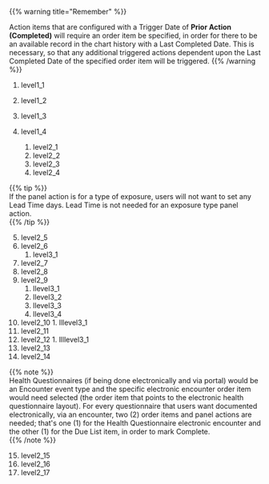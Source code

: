 {{% warning title="Remember" %}}

Action items that are configured with a Trigger Date of **Prior Action (Completed)** will require an order item be specified, in order for there to be an available record in the chart history with a Last Completed Date. This is necessary, so that any additional triggered actions dependent upon the Last Completed Date of the specified order item will be triggered.
{{% /warning %}}

1. level1_1
2. level1_2

3. level1_3
4. level1_4
   1. level2_1
   2. level2_2
   3. level2_3
   4. level2_4

{{% tip %}}  
   If the panel action is for a type of exposure, users will not want to set any Lead Time days. Lead Time is not needed for an exposure type panel action.  
{{% /tip %}}

   5. level2_5
   6. level2_6
      1. level3_1
   7. level2_7
   8. level2_8
   9. level2_9
      1. llevel3_1
      2. llevel3_2
      3. llevel3_3
      4. llevel3_4
   10. level2_10
      1. lllevel3_1
   11. level2_11
   12. level2_12
      1. llllevel3_1
   13. level2_13
   14. level2_14

{{% note %}}  
   Health Questionnaires (if being done electronically and via portal) would be an Encounter event type and the specific electronic encounter order item would need selected (the order item that points to the electronic health questionnaire layout). For every questionnaire that users want documented electronically, via an encounter, two (2) order items and panel actions are needed; that's one (1) for the Health Questionnaire electronic encounter and the other (1) for the Due List item, in order to mark Complete.  
{{% /note %}}

   15. level2_15
   16. level2_16
   17. level2_17
